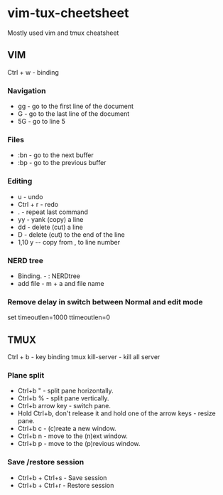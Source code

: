 # vim-tux-cheetsheet
Mostly used vim and tmux cheatsheet

## VIM

Ctrl + w - binding

### Navigation
* gg - go to the first line of the document
* G - go to the last line of the document
* 5G - go to line 5


### Files
* :bn - go to the next buffer
* :bp - go to the previous buffer

### Editing
* u - undo
* Ctrl + r - redo
* . - repeat last command
* yy - yank (copy) a line
* dd - delete (cut) a line
* D - delete (cut) to the end of the line
* 1,10 y -- copy from , to line number 

### NERD tree
* Binding. - : NERDtree
* add file - m + a and file name

### Remove delay in switch between Normal and edit mode
set timeoutlen=1000 ttimeoutlen=0

## TMUX

Ctrl + b - key binding
tmux kill-server - kill all server


### Plane split
* Ctrl+b " - split pane horizontally.
* Ctrl+b % - split pane vertically.
* Ctrl+b arrow key - switch pane.
* Hold Ctrl+b, don't release it and hold one of the arrow keys - resize pane.
* Ctrl+b c - (c)reate a new window.
* Ctrl+b n - move to the (n)ext window.
* Ctrl+b p - move to the (p)revious window.

### Save /restore session
* Ctrl+b + Ctrl+s - Save session
* Ctrl+b + Ctrl+r - Restore session
